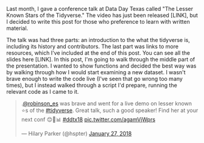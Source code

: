 Last month, I gave a conference talk at Data Day Texas called "The Lesser Known Stars of the Tidyverse." The video has just been released [LINK], but I decided to write this post for those who preference to learn with written material. 

The talk was had three parts: an introduction to the what the tidyverse is, including its history and contributors. The last part was links to more resources, which I've included at the end of this post. You can see all the slides here [LINK]. In this post, I'm going to walk through the middle part of the presentation. I wanted to show functions and decided the best way was by walking through how I would start examining a new dataset. I wasn't brave enough to write the code live (I've seen that go wrong too many times), but I instead walked through a script I'd prepare, running the relevant code as I came to it. 

<blockquote class="twitter-tweet" data-lang="en"><p lang="en" dir="ltr">.<a href="https://twitter.com/robinson_es?ref_src=twsrc%5Etfw">@robinson_es</a> was brave and went for a live demo on lesser known ⭐s of the <a href="https://twitter.com/hashtag/tidyverse?src=hash&amp;ref_src=twsrc%5Etfw">#tidyverse</a>. Great talk, such a good speaker! Find her at your next conf 😊💅📊 <a href="https://twitter.com/hashtag/ddtx18?src=hash&amp;ref_src=twsrc%5Etfw">#ddtx18</a> <a href="https://t.co/agamVjWprs">pic.twitter.com/agamVjWprs</a></p>&mdash; Hilary Parker (@hspter) <a href="https://twitter.com/hspter/status/957396777505886209?ref_src=twsrc%5Etfw">January 27, 2018</a></blockquote>
<script async src="https://platform.twitter.com/widgets.js" charset="utf-8"></script>


